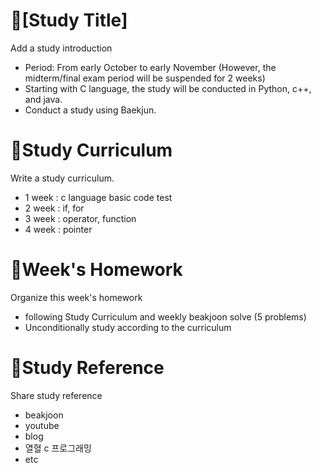 # 📕[Study Title]
Add a study introduction
- Period: From early October to early November (However, the midterm/final exam period will be suspended for 2 weeks)
- Starting with C language, the study will be conducted in Python, c++, and java.
- Conduct a study using Baekjun.

# 📝Study Curriculum
Write a study curriculum.
- 1 week : c language basic code test
- 2 week : if, for
- 3 week : operator, function
- 4 week : pointer

# 📅Week's Homework
Organize this week's homework
- following Study Curriculum and weekly beakjoon solve (5 problems)
- Unconditionally study according to the curriculum

# 📑Study Reference
Share study reference
- beakjoon
- youtube
- blog
- 열혈 c 프로그래밍
- etc


